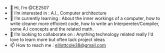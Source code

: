 - 👋 Hi, I’m @CE2507
- 👀 I’m interested in : A.I., Computer architecture
- 🌱 I’m currently learning : About the inner workings of a computer, how to write cleaner more efficient code, how to write an Interpereter/Compiler, some A.I concepts and the related math.
- 💞️ I’m looking to collaborate on : Anything technology related really I'd love to learn more but often lack project ideas 
- 📫 How to reach me : elliottcole38@gmail.com

<!---
CE2507/CE2507 is a ✨ special ✨ repository because its `README.md` (this file) appears on your GitHub profile.
You can click the Preview link to take a look at your changes.
--->
